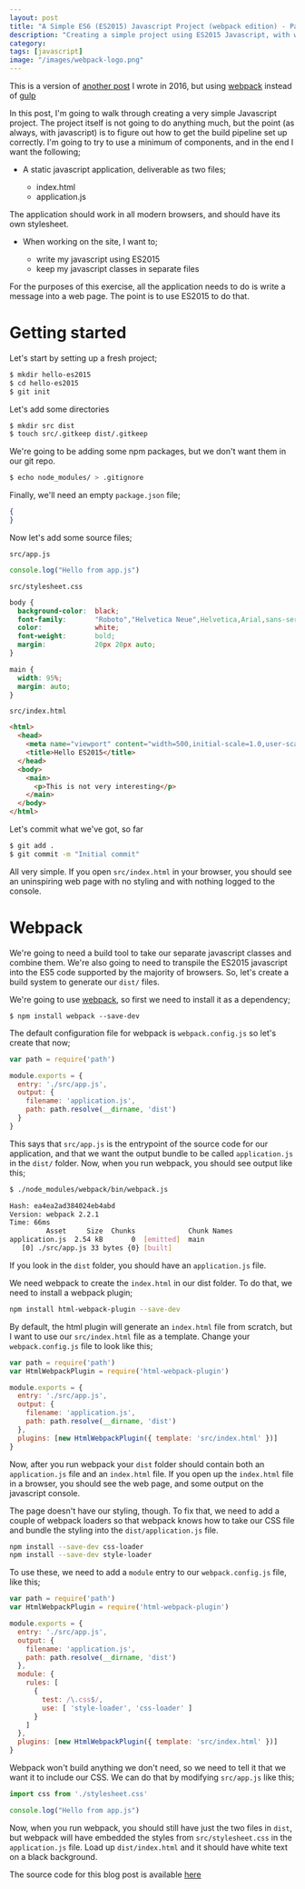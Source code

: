 ```yaml
---
layout: post
title: "A Simple ES6 (ES2015) Javascript Project (webpack edition) - Part 1"
description: "Creating a simple project using ES2015 Javascript, with webpack"
category:
tags: [javascript]
image: "/images/webpack-logo.png"
---
```


This is a version of [another post][gulp-post] I wrote in 2016, but using [webpack][webpack] instead of [gulp][gulp]

In this post, I'm going to walk through creating a very simple Javascript project. The project itself is not going to do anything much, but the point (as always, with javascript) is to figure out how to get the build pipeline set up correctly. I'm going to try to use a minimum of components, and in the end I want the following;

* A static javascript application, deliverable as two files;

  * index.html
  * application.js

The application should work in all modern browsers, and should have its own stylesheet.

* When working on the site, I want to;

  * write my javascript using ES2015
  * keep my javascript classes in separate files

For the purposes of this exercise, all the application needs to do is write a message into a web page. The point is to use ES2015 to do that.

# Getting started

Let's start by setting up a fresh project;

~~~bash
$ mkdir hello-es2015
$ cd hello-es2015
$ git init
~~~

Let's add some directories

~~~bash
$ mkdir src dist
$ touch src/.gitkeep dist/.gitkeep
~~~

We're going to be adding some npm packages, but we don't want them in our git repo.

~~~bash
$ echo node_modules/ > .gitignore
~~~

Finally, we'll need an empty `package.json` file;

~~~json
{
}
~~~

Now let's add some source files;

`src/app.js`

~~~javascript
console.log("Hello from app.js")
~~~

`src/stylesheet.css`

~~~css
body {
  background-color:  black;
  font-family:       "Roboto","Helvetica Neue",Helvetica,Arial,sans-serif;
  color:             white;
  font-weight:       bold;
  margin:            20px 20px auto;
}

main {
  width: 95%;
  margin: auto;
}
~~~

`src/index.html`

~~~html
<html>
  <head>
    <meta name="viewport" content="width=500,initial-scale=1.0,user-scalable=yes">
    <title>Hello ES2015</title>
  </head>
  <body>
    <main>
      <p>This is not very interesting</p>
    </main>
  </body>
</html>
~~~

Let's commit what we've got, so far

~~~bash
$ git add .
$ git commit -m "Initial commit"
~~~

All very simple. If you open `src/index.html` in your browser, you should see an uninspiring web page with no styling and with nothing logged to the console.

# Webpack

We're going to need a build tool to take our separate javascript classes and combine them. We're also going to need to transpile the ES2015 javascript into the ES5 code supported by the majority of browsers.  So, let's create a build system to generate our `dist/` files.

We're going to use [webpack][webpack], so first we need to install it as a dependency;

~~~
$ npm install webpack --save-dev
~~~

The default configuration file for webpack is `webpack.config.js` so let's create that now;

~~~javascript
var path = require('path')

module.exports = {
  entry: './src/app.js',
  output: {
    filename: 'application.js',
    path: path.resolve(__dirname, 'dist')
  }
}
~~~

This says that `src/app.js` is the entrypoint of the source code for our application, and that we want the output bundle to be called `application.js` in the `dist/` folder. Now, when you run webpack, you should see output like this;

~~~bash
$ ./node_modules/webpack/bin/webpack.js

Hash: ea4ea2ad384024eb4abd
Version: webpack 2.2.1
Time: 66ms
         Asset     Size  Chunks             Chunk Names
application.js  2.54 kB       0  [emitted]  main
   [0] ./src/app.js 33 bytes {0} [built]
~~~

If you look in the `dist` folder, you should have an `application.js` file.

We need webpack to create the `index.html` in our dist folder. To do that, we need to install a webpack plugin;

~~~bash
npm install html-webpack-plugin --save-dev
~~~

By default, the html plugin will generate an `index.html` file from scratch, but I want to use our `src/index.html` file as a template. Change your `webpack.config.js` file to look like this;

~~~javascript
var path = require('path')
var HtmlWebpackPlugin = require('html-webpack-plugin')

module.exports = {
  entry: './src/app.js',
  output: {
    filename: 'application.js',
    path: path.resolve(__dirname, 'dist')
  },
  plugins: [new HtmlWebpackPlugin({ template: 'src/index.html' })]
}
~~~

Now, after you run webpack your `dist` folder should contain both an `application.js` file and an `index.html` file. If you open up the `index.html` file in a browser, you should see the web page, and some output on the javascript console.

The page doesn't have our styling, though. To fix that, we need to add a couple of webpack loaders so that webpack knows how to take our CSS file and bundle the styling into the `dist/application.js` file.

~~~bash
npm install --save-dev css-loader
npm install --save-dev style-loader
~~~

To use these, we need to add a `module` entry to our `webpack.config.js` file, like this;

~~~javascript
var path = require('path')
var HtmlWebpackPlugin = require('html-webpack-plugin')

module.exports = {
  entry: './src/app.js',
  output: {
    filename: 'application.js',
    path: path.resolve(__dirname, 'dist')
  },
  module: {
    rules: [
      {
        test: /\.css$/,
        use: [ 'style-loader', 'css-loader' ]
      }
    ]
  },
  plugins: [new HtmlWebpackPlugin({ template: 'src/index.html' })]
}
~~~

Webpack won't build anything we don't need, so we need to tell it that we want it to include our CSS. We can do that by modifying `src/app.js` like this;

~~~javascript
import css from './stylesheet.css'

console.log("Hello from app.js")
~~~

Now, when you run webpack, you should still have just the two files in `dist`, but webpack will have embedded the styles from `src/stylesheet.css` in the `application.js` file. Load up `dist/index.html` and it should have white text on a black background.

The source code for this blog post is available [here][source]

[webpack]: https://webpack.js.org
[gulp-post]: https://digitalronin.github.io/2016/07/06/simple-es6-project.html
[gulp]: http://gulpjs.com/
[source]: https://github.com/digitalronin/hello-es2015-webpack

